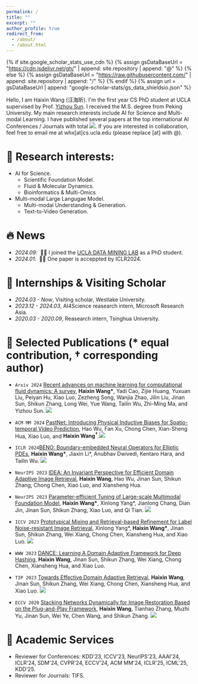 ```yaml
---
permalink: /
title: ""
excerpt: ""
author_profile: true
redirect_from: 
  - /about/
  - /about.html
---
```


{% if site.google_scholar_stats_use_cdn %}
{% assign gsDataBaseUrl = "https://cdn.jsdelivr.net/gh/" | append: site.repository | append: "@" %}
{% else %}
{% assign gsDataBaseUrl = "https://raw.githubusercontent.com/" | append: site.repository | append: "/" %}
{% endif %}
{% assign url = gsDataBaseUrl | append: "google-scholar-stats/gs_data_shieldsio.json" %}

<span class='anchor' id='about-me'></span>

Hello, I am Haixin Wang (汪海昕). I'm the first year CS PhD student at UCLA supervised by Prof. <a href="https://web.cs.ucla.edu/~yzsun/">Yizhou Sun</a>. I received the M.S. degree from Peking University. My main research interests include AI for Science and Multi-modal Learning. I have published several papers at the top international AI Conferences / Journals with total <a href='https://scholar.google.com/citations?user=RGZUJOkAAAAJ'><img src="https://img.shields.io/endpoint?url={{ url | url_encode }}&logo=Google%20Scholar&labelColor=f6f6f6&color=9cf&style=flat&label=google citations"></a>. If you are interested in collaboration, feel free to email me at whx[at]cs.ucla.edu (please replace [at] with @).

# 📖 Research interests:
- AI for Science.
  - Scientific Foundation Model.
  - Fluid &amp; Molecular Dynamics.
  - Bioinformatics &amp; Multi-Omics
- Multi-modal Large Langugae Model.
  - Multi-modal Understanding & Generation.
  - Text-to-Video Generation.

# 🔥 News
- *2024.09*: &nbsp;🎉🎉 I joined the [UCLA DATA MINING LAB](https://ucla-dm.github.io/DM_website/index.html) as a PhD student.
- *2024.01*: &nbsp;🎉🎉 One paper is acceppted by ICLR2024.


# 💼 Internships &amp; Visiting Scholar
- *2024.03 - Now*, Visiting scholar, Westlake University.
- *2023.12 - 2024.03*, AI4Science reasearch intern, Microsoft Research Asia.
- *2020.03 - 2020.09*, Reasearch intern, Tsinghua University.

# 🔖 Selected Publications (* equal contribution, † corresponding author)
- ``Arxiv 2024`` [Recent advances on machine learning for computational fluid dynamics: A survey](https://arxiv.org/abs/2408.12171), **Haixin Wang\***, Yadi Cao, Zijie Huang, Yuxuan Liu, Peiyan Hu, Xiao Luo, Zezheng Song, Wanjia Zhao, Jilin Liu, Jinan Sun, Shikun Zhang, Long Wei, Yue Wang, Tailin Wu, Zhi-Ming Ma, and Yizhou Sun. [![](https://img.shields.io/github/stars/WillDreamer/Awesome-AI4CFD?style=social&label=Code+Stars)](https://github.com/WillDreamer/Awesome-AI4CFD)

- ``ACM MM 2024`` [PastNet: Introducing Physical Inductive Biases for Spatio-temporal Video Prediction](https://dl.acm.org/doi/abs/10.1145/3664647.3681489), Hao Wu, Fan Xu, Chong Chen, Xian-Sheng Hua, Xiao Luo, and **Haixin Wang<sup>†</sup>**.[![](https://img.shields.io/github/stars/easylearningscores/pastnet?style=social&label=Code+Stars)](https://github.com/easylearningscores/pastnet)

- ``ICLR 2024``[BENO: Boundary-embedded Neural Operators for Elliptic PDEs](https://openreview.net/forum?id=ZZTkLDRmkg&referrer=%5BAuthor%20Console%5D(%2Fgroup%3Fid%3DICLR.cc%2F2024%2FConference%2FAuthors%23your-submissions)), **Haixin Wang\***, Jiaxin Li\*, Anubhav Dwivedi, Kentaro Hara, and Tailin Wu. [![](https://img.shields.io/github/stars/AI4Science-WestlakeU/beno?style=social&label=Code+Stars)](https://github.com/AI4Science-WestlakeU/beno) 

- ``NeurIPS 2023`` [IDEA: An Invariant Perspective for Efficient Domain Adaptive Image Retrieval](https://openreview.net/forum?id=77i6itptQW&noteId=UyhOBFv7gB), **Haixin Wang**, Hao Wu, Jinan Sun, Shikun Zhang, Chong Chen, Xiao Luo, and Xiansheng Hua.  

- ``NeurIPS 2023`` [Parameter-efficient Tuning of Large-scale Multimodal Foundation Model](https://arxiv.org/abs/2305.08381), **Haixin Wang\***, Xinlong Yang\*, Jianlong Chang, Dian Jin, Jinan Sun, Shikun Zhang, Xiao Luo, and Qi Tian. [![](https://img.shields.io/github/stars/WillDreamer/Aurora?style=social&label=Code+Stars)](https://github.com/WillDreamer/Aurora)  

- ``ICCV 2023`` [Prototypical Mixing and Retrieval-based Refinement for Label Noise-resistant Image Retrieval](https://ieeexplore.ieee.org/document/10376542), Xinlong Yang\*, **Haixin Wang\***, Jinan Sun, Shikun Zhang, Wei Xiang, Chong Chen, Xiansheng Hua, and Xiao Luo. [![](https://img.shields.io/github/stars/xinlong-yang/Noise_Dense_Retrieval?style=social&label=Code+Stars)](https://github.com/xinlong-yang/Noise_Dense_Retrieval)  

- ``WWW 2023`` [DANCE: Learning A Domain Adaptive Framework for Deep Hashing](https://dl.acm.org/doi/abs/10.1145/3543507.3583445), **Haixin Wang**, Jinan Sun, Shikun Zhang, Wei Xiang, Chong Chen, Xiansheng Hua, and Xiao Luo.  

- ``TIP 2023`` [Towards Effective Domain Adaptive Retrieval](https://ieeexplore.ieee.org/document/10042247), **Haixin Wang**, Jinan Sun, Shikun Zhang, Wei Xiang, Chong Chen, Xiansheng Hua, and Xiao Luo. [![](https://img.shields.io/github/stars/WillDreamer/PEACE?style=social&label=Code+Stars)](https://github.com/WillDreamer/PEACE)   

- ``ECCV 2020`` [Stacking Networks Dynamically for Image Restoration Based on the Plug-and-Play Framework](https://link.springer.com/chapter/10.1007/978-3-030-58601-0_27), **Haixin Wang**, Tianhao Zhang, Muzhi Yu, Jinan Sun, Wei Ye, Chen Wang, and Shikun Zhang. [![](https://img.shields.io/github/stars/WillDreamer/SND?style=social&label=Code+Stars)](https://github.com/WillDreamer/SND)   



# 📄 Academic Services
- Reviewer for Conferences: KDD'23, ICCV'23, NeurIPS'23, AAAI'24, ICLR'24, SDM'24, CVPR'24, ECCV'24, ACM MM'24, ICLR'25, ICML'25, KDD'25.
- Reviewer for Journals: TIFS.




